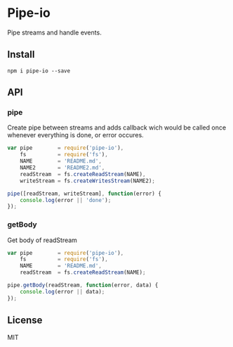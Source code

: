 Pipe-io
=========
Pipe streams and handle events.

## Install

```
npm i pipe-io --save
```

## API

### pipe
Create pipe between streams and adds callback wich would 
be called once whenever everything is done, or error occures.

```js
var pipe        = require('pipe-io'),
    fs          = require('fs'),
    NAME        = 'README.md',
    NAME2       = 'README2.md',
    readStream  = fs.createReadStream(NAME),
    writeStream = fs.createWritesStream(NAME2);

pipe([readStream, writeStream], function(error) {
    console.log(error || 'done');
});
```

### getBody
Get body of readStream

```js
var pipe        = require('pipe-io'),
    fs          = require('fs'),
    NAME        = 'README.md',
    readStream  = fs.createReadStream(NAME);

pipe.getBody(readStream, function(error, data) {
    console.log(error || data);
});
```

## License
MIT

